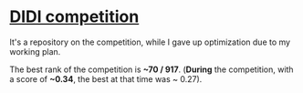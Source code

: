 # [DIDI competition](http://research.xiaojukeji.com/competition/main.action?competitionId=DiTech2016&&locale=en)

It's a repository on the competition, while I gave up optimization due to my working plan.

The best rank of the competition is **~70 / 917**. (**During** the competition, with a score of **~0.34**, the best at that time was ~ 0.27).
